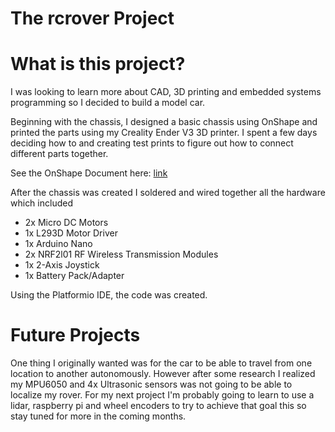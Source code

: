 # The rcrover Project

# What is this project?
I was looking to learn more about CAD, 3D printing and embedded systems programming so I decided to build a model car. 

Beginning with the chassis, I designed a basic chassis using OnShape and printed the parts using my Creality Ender V3 3D printer. I spent a few days deciding how to and creating test prints to figure out how to connect different parts together.

See the OnShape Document here: [link](https://cad.onshape.com/documents/12d0c673e413079d624da790/w/821ae4069d81f2e3a4ff1f6f/e/b785c43bee72ff9bdb8584b0?renderMode=0&uiState=6798614a1209b4586b586871)

After the chassis was created I soldered and wired together all the hardware which included 

 - 2x Micro DC Motors
 - 1x L293D Motor Driver
 - 1x Arduino Nano
 - 2x NRF2l01 RF Wireless Transmission Modules
 - 1x 2-Axis Joystick
 - 1x Battery Pack/Adapter
 
Using the Platformio IDE, the code was created.

 # Future Projects
One thing I originally wanted was for the car to be able to travel from one location to another autonomously.
However after some research I realized my MPU6050 and 4x Ultrasonic sensors was not going to be able to localize my rover.
For my next project I'm probably going to learn to use a lidar, raspberry pi and wheel encoders to try to achieve that goal this so stay tuned for more in the coming months.